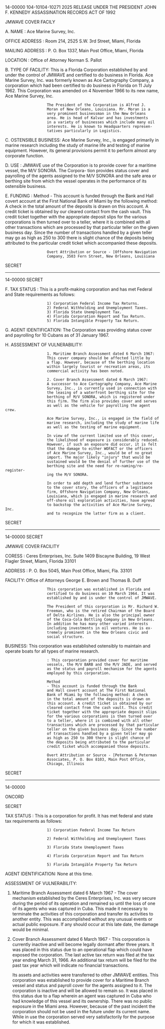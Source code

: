 14-00000
104-10104-10271
2025 RELEASE UNDER THE PRESIDENT JOHN F. KENNEDY ASSASSINATION RECORDS ACT OF 1992

JMWAVE COVER FACILY

A. NAME                  : Ace Marine Survey, Inc.

OFFICE ADDRESS        : Room 214, 2525 S.W. 3rd Street, Miami, Florida

MAILING ADDRESS       : P. O. Box 1337, Main Post Office, Miami, Florida

LOCATION                : Office of Attorney Norman S. Pallot

B. TYPE OF FACILITY: This is a Florida Corporation established by and
                       under the control of JMWAVE and certified to do
                       business in Florida. Ace Marine Survey, Inc. was
                       formerly known as Ace Cartography Company, a
                       corporation which had been certified to do business
                       in Florida on 11 July 1962. This Corporation was
                       amended on 4 November 1966 to its new name, Ace
                       Marine Survey, Inc.

                       The President of the Corporation is Alfred J.
                       Moran of New Orleans, Louisiana. Mr. Moran is a
                       very prominent businessman in the New Orleans
                       area. He is head of Kalvar and has investments
                       in a variety of businesses which include many oil
                       interests. He is known to Headquarters represen-
                       tatives particularly in Logistics.

C. OSTENSIBLE BUSINESS: Ace Marine Survey, Inc., is engaged primarily
                       in marine research including the study of marine
                       life and testing of marine equipment. However,
                       its general provisions permit it to perform almost
                       any corporate function.

D. USE                   : JMWAVE use of the Corporation is to provide cover
                       for a maritime vessel, the M/V SONORA. The Corpora-
                       tion provides status cover and payrolling of the
                       agents assigned to the M/V SONORA and the safe area
                       or berthing site from which the vessel operates in
                       the performance of its ostensible business.

E. FUNDING               : Method - This account is funded through the Bank
                       and Hall covert account at the First National
                       Bank of Miami by the following method: A check
                       in the total amount of the deposits is drawn on
                       this account. A credit ticket is obtained by our
                       cleared contact from the cash vault. This credit
                       ticket together with the appropriate deposit slips
                       for the various corporations is then turned over
                       to a teller, where it is combined with all other
                       transactions which are processed by that particular
                       teller on the given business day. Since the number
                       of transactions handled by a given teller may go
                       as high as 250 to 300 there is slight chance of
                       the deposits being attributed to the particular
                       credit ticket which accompanied these deposits.

                       Overt Attribution or Source - [Offshore Navigation
                       Company, 3503 Fern Street, New Orleans, Louisiana

SECRET

---

14-00000
SECRET

F. TAX STATUS            : This is a profit-making corporation and has met
                       Federal and State requirements as follows:

                       1) Corporation Federal Income Tax Returns.
                       2) Federal Withholding and Unemployment Taxes.
                       3) Florida State Unemployment Tax.
                       4) Florida Corporation Report and Tax Return.
                       5) Florida Intangible Property Tax Return.

G. AGENT IDENTIFICATION: The Corporation was providing status cover
                       and payrolling for 10 Cubans as of 31 January
                       1967.

H. ASSESSMENT OF VULNERABILITY:

                       1. Maritime Branch Assessment dated 6 March 1967:
                       This cover company should be affected little by
                       a flap. However, because of the berthing location
                       within largely tourist or recreation areas, its
                       commercial activity has been noted.

                       2. Cover Branch Assessment dated 6 March 1967:
                       A successor to Ace Cartography Company, Ace Marine
                       Survey, Inc., is currently used in connection with
                       the leasing of a waterfront berthing site for the
                       berthing of M/V SONORA, which is registered under
                       this firm. The firm also provides cover and serves
                       as well as the vehicle for payrolling the agent crew.

                       Ace Marine Survey, Inc., is engaged in the field of
                       marine research, including the study of marine life
                       as well as the testing of marine equipment.

                       In view of the current limited use of this cover,
                       the likelihood of exposure is considerably reduced.
                       However, if such an exposure did occur, it is felt
                       that the damage to either WOFACT or the officers
                       of Ace Marine Survey, Inc., would be of no great
                       import. The major likely "injury" that would be
                       sustained would be the denial of further use of the
                       berthing site and the need for re-naming/re-register-
                       ing the M/V SONORA.

                       In order to add depth and lend further substance
                       to the cover story, the officers of a legitimate
                       firm, Offshore Navigation Company, New Orleans,
                       Louisiana, which is engaged in marine research and
                       off-shore oil exploration activities, have agreed
                       to backstop the activities of Ace Marine Survey, Inc.
                       and to recognize the latter firm as a client.

SECRET

---

14-00000
SECRET

JMWAVE COVER FACILITY

CORESS                  : Ceres Enterprises, Inc.
                       Suite 1409 Biscayne Building, 19 West Flagler Street,
                       Miami, Florida 33101

ADDRESS                 : P. O. Box 5045, Main Post Office, Miami, Fla. 33101

FACILITY: Office of Attorneys George E. Brown and Thomas B. Duff

                       This corporation was established in Florida and
                       certified to do business on 10 March 1964. It was
                       established by and is under the control of JMWAVE.

                       The President of this corporation is Mr. Richard W.
                       Freeman, who is the retired Chairman of the Board
                       of Delta Airlines. He is also the principal owner
                       of the Coca-Cola Bottling Company in New Orleans.
                       In addition he has many other varied interests
                       including investments in oil ventures. He is ex-
                       tremely prominent in the New Orleans civic and
                       social structure.

BUSINESS: This corporation was established ostensibly to
                       maintain and operate boats for all types of marine
                       research.

                       : This corporation provided cover for maritime
                       vessels, the M/V BARB and the M/V JADE, and served
                       as the status and payroll mechanism for the agents
                       employed by this corporation.

                       Method
                       - This account is funded through the Bank
                       and Hall covert account at The First National
                       Bank of Miami by the following method: A check
                       in the total amount of the deposits is drawn on
                       this account. A credit ticket is obtained by our
                       cleared contact from the cash vault. This credit
                       ticket together with the appropriate deposit slips
                       for the various corporations is then turned over
                       to a teller, where it is combined with all other
                       transactions which are processed by that particular
                       teller on the given business day. Since the number
                       of transactions handled by a given teller may go
                       as high as 250 to 300 there is slight chance of
                       the deposits being attributed to the particular
                       credit ticket which accompanied those deposits.

                       Overt Attribution or Source - [Peterman & Peterman
                       Associates, P. O. Box 8103, Main Post Office,
                       Chicago, Illinois

SECRET

---

14-00000

ONCORD

SECRET

TAX STATUS            : This is a corporation for profit. It has met
                       federal and state tax requirements as follows:

                       1) Corporation Federal Income Tax Return

                       2) Federal Withholding and Unemployment Taxes

                       3) Florida State Unemployment Taxes

                       4) Florida Corporation Report and Tax Return

                       5) Florida Intangible Property Tax Return

AGENT IDENTIFICATION: None at this time.

ASSESSMENT OF VULNERABILITY:

1. Maritime Branch Assessment dated 6 March 1967 - The cover
   mechanism established by the Ceres Enterprises, Inc. was very
   secure during the period of its operation and remained so
   until the loss of one of its agents who was captured in Cuba.
   This made it necessary to terminate the activities of this
   corporation and transfer its activities to another entity.
   This was accomplished without any unusual events or actual
   public exposure. If any should occur at this late date, the
   damage would be minimal.

2. Cover Branch Assessment dated 6 March 1967 - This corporation
   is currently inactive and will become legally dormant after
   three years. It was placed in this status due to an operational
   flap which could have exposed the corporation. The last active
   tax return was filed at the tax year ending March 31, 1966.
   An additional tax return will be filed for the past tax year
   which will indicate no financial transactions.

   Its assets and activities were transferred to other JMWAVE
   entities. This corporation was established to provide cover
   for a Maritime Branch vessel and status and payroll cover for
   the agents assigned to it. The corporation is inactive and
   will be allowed to remain so. It was placed in this status
   due to a flap wherein an agent was captured in Cuba who had
   knowledge of this vessel and its ownership. There was no
   public exposure in the Miami area. However, because of the
   past incident the corporation should not be used in the future
   under its current name. While in use the corporation served
   very satisfactorily for the purpose for which it was established.
